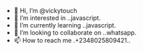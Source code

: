 - 👋 Hi, I’m @vickytouch
- 👀 I’m interested in ..javascript.
- 🌱 I’m currently learning ..javascript.
- 💞️ I’m looking to collaborate on ..whatsapp.
- 📫 How to reach me .+2348025809421..

<!---
vickytouch/vickytouch is a ✨ special ✨ repository because its `README.md` (this file) appears on your GitHub profile.
You can click the Preview link to take a look at your changes.
--->
